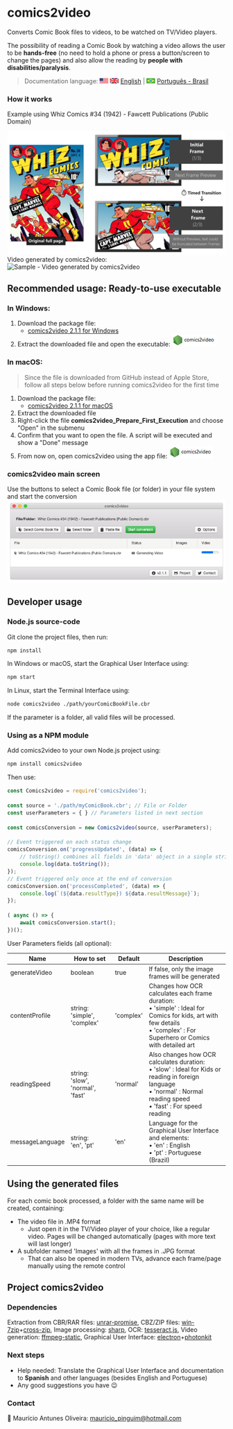 # comics2video
Converts Comic Book files to videos, to be watched on TV/Video players.

The possibility of reading a Comic Book by watching a video allows the user to be **hands-free** (no need to hold a phone or press a button/screen to change the pages) and also allow the reading by **people with disabilities/paralysis**.

> Documentation language: ![USA Flag](./docs/images/flag_united_states.png) ![United Kingdom Flag](./docs/images/flag_united_kingdom.png) [English](https://github.com/MauricioPinguim/comics2video#readme) | ![Brazil Flag](./docs/images/flag_brazil.png) [Português - Brasil](https://github.com/MauricioPinguim/comics2video/blob/master/README.pt.md)

### How it works
Example using Whiz Comics #34 (1942) - Fawcett Publications (Public Domain)

![How comics2video works](./docs/images/comics2video.jpg)
Video generated by comics2video:<br/>
![Sample - Video generated by comics2video](./docs/images/comics2video.gif)

## Recommended usage: Ready-to-use executable

### In Windows:
1. Download the package file:
	- [comics2video 2.1.1 for Windows](https://github.com/MauricioPinguim/comics2video/releases/latest/download/comics2video_windows_latest.zip)
2. Extract the downloaded file and open the executable:
![comics2video executable](./docs/images/comics2video_executable_small.png)

### In macOS:
> Since the file is downloaded from GitHub instead of Apple Store, follow all steps below before running comics2video for the first time
1. Download the package file:
	- [comics2video 2.1.1 for macOS](https://github.com/MauricioPinguim/comics2video/releases/latest/download/comics2video_macOS_latest.zip)
2. Extract the downloaded file
3. Right-click the file **comics2video_Prepare_First_Execution** and choose "Open" in the submenu
4. Confirm that you want to open the file. A script will be executed and show a "Done" message
5. From now on, open comics2video using the app file:
![comics2video executable](./docs/images/comics2video_executable_small.png)

### comics2video main screen
Use the buttons to select a Comic Book file (or folder) in your file system and start the conversion
![comics2video main screen](./docs/images/comics2video.png)
## Developer usage

### Node.js source-code
Git clone the project files, then run:

```sh
npm install
```

In Windows or macOS, start the Graphical User Interface using:

```sh
npm start
```

In Linux, start the Terminal Interface using:

```sh
node comics2video ./path/yourComicBookFile.cbr
```

If the parameter is a folder, all valid files will be processed.

### Using as a NPM module
Add comics2video to your own Node.js project using:
```sh
npm install comics2video
```
Then use:
```javascript
const Comics2video = require('comics2video');

const source = './path/myComicBook.cbr'; // File or Folder
const userParameters = { } // Parameters listed in next section

const comicsConversion = new Comics2video(source, userParameters);

// Event triggered on each status change
comicsConversion.on('progressUpdated', (data) => {
	// toString() combines all fields in 'data' object in a single string
	console.log(data.toString());
});
// Event triggered only once at the end of conversion
comicsConversion.on('processCompleted', (data) => {
	console.log(`(${data.resultType}) ${data.resultMessage}`);
});

( async () => {
	await comicsConversion.start();
})();
```

User Parameters fields (all optional):

| Name | How to set | Default | Description |
| --- | --- | --- | --- |
| generateVideo | boolean | true | If false, only the image frames will be generated |
| contentProfile | string:<br/>'simple', 'complex' | 'complex' | Changes how OCR calculates each frame duration:<br/>• 'simple' : Ideal for Comics for kids, art with few details<br />• 'complex' : For Superhero or Comics with detailed art |
| readingSpeed | string:<br/> 'slow', 'normal', 'fast' | 'normal' | Also changes how OCR calculates duration:<br/>• 'slow' : Ideal for Kids or reading in foreign language<br />• 'normal' : Normal reading speed<br />• 'fast' : For speed reading |
| messageLanguage | string:<br/> 'en', 'pt' | 'en' | Language for the Graphical User Interface and elements:<br />• 'en' : English<br />• 'pt' : Portuguese (Brazil) |

## Using the generated files
For each comic book processed, a folder with the same name will be created, containing:
- The video file in .MP4 format
	- Just open it in the TV/Video player of your choice, like a regular video. Pages will be changed automatically (pages with more text will last longer)
- A subfolder named 'Images' with all the frames in .JPG format
	- That can also be opened in modern TVs, advance each frame/page manually using the remote control

## Project comics2video

### Dependencies
Extraction from CBR/RAR files: [unrar-promise](https://www.npmjs.com/package/unrar-promise), CBZ/ZIP files: [win-7zip](https://www.npmjs.com/package/win-7zip)+[cross-zip](https://www.npmjs.com/package/cross-unzip), Image processing: [sharp](https://www.npmjs.com/package/sharp), OCR: [tesseract.js](https://www.npmjs.com/package/tesseract.js), Video generation: [ffmpeg-static](https://www.npmjs.com/package/ffmpeg-static), Graphical User Interface: [electron](https://www.npmjs.com/package/electron)+[photonkit](https://www.npmjs.com/package/photonkit)

### Next steps
- Help needed: Translate the Graphical User Interface and documentation to **Spanish** and other languages (besides English and Portuguese)
- Any good suggestions you have :wink:

### Contact
:penguin: Maurício Antunes Oliveira: [mauricio_pinguim@hotmail.com](mailto:mauricio_pinguim@hotmail.com?subject=comics2video)